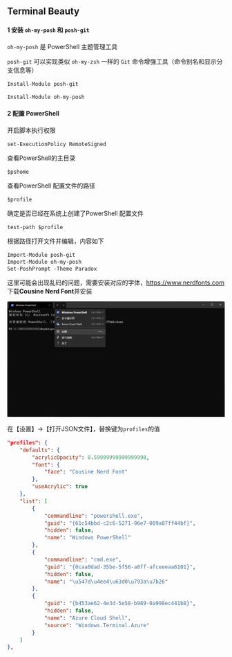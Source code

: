 ## Terminal Beauty

#### 1 安装 `oh-my-posh` 和 `posh-git`

`oh-my-posh` 是 PowerShell 主题管理工具

`posh-git` 可以实现类似 `oh-my-zsh` 一样的 `Git` 命令增强工具（命令别名和显示分支信息等）

```sh
Install-Module posh-git
```

```shell
Install-Module oh-my-posh
```

#### 2 配置 PowerShell

开启脚本执行权限

```shell
set-ExecutionPolicy RemoteSigned
```

查看PowerShell的主目录

```shell
$pshome
```

查看PowerShell 配置文件的路径

```shell
$profile
```

确定是否已经在系统上创建了PowerShell 配置文件

```shell
test-path $profile
```

根据路径打开文件并编辑，内容如下

```
Import-Module posh-git
Import-Module oh-my-posh
Set-PoshPrompt -Theme Paradox
```

这里可能会出现乱码的问题，需要安装对应的字体，https://www.nerdfonts.com 下载**Cousine Nerd Font**并安装

![terminal_beauty_1](/img/terminal_beauty_1.png)

在【设置】->【打开JSON文件】，替换键为`profiles`的值

```json
"profiles": {
    "defaults": {
        "acrylicOpacity": 0.59999999999999998,
        "font": {
            "face": "Cousine Nerd Font"
        },
        "useAcrylic": true
    },
    "list": [
        {
            "commandline": "powershell.exe",
            "guid": "{61c54bbd-c2c6-5271-96e7-009a87ff44bf}",
            "hidden": false,
            "name": "Windows PowerShell"
        },
        {
            "commandline": "cmd.exe",
            "guid": "{0caa0dad-35be-5f56-a8ff-afceeeaa6101}",
            "hidden": false,
            "name": "\u547d\u4ee4\u63d0\u793a\u7b26"
        },
        {
            "guid": "{b453ae62-4e3d-5e58-b989-0a998ec441b8}",
            "hidden": false,
            "name": "Azure Cloud Shell",
            "source": "Windows.Terminal.Azure"
        }
    ]
},
```






